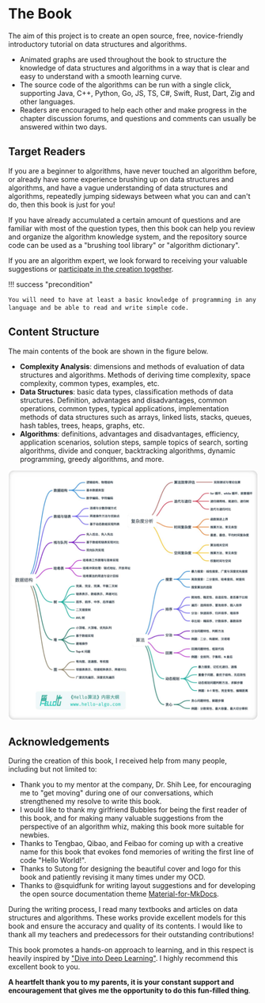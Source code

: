 # The Book

The aim of this project is to create an open source, free, novice-friendly introductory tutorial on data structures and algorithms.

- Animated graphs are used throughout the book to structure the knowledge of data structures and algorithms in a way that is clear and easy to understand with a smooth learning curve.
- The source code of the algorithms can be run with a single click, supporting Java, C++, Python, Go, JS, TS, C#, Swift, Rust, Dart, Zig and other languages.
- Readers are encouraged to help each other and make progress in the chapter discussion forums, and questions and comments can usually be answered within two days.

## Target Readers

If you are a beginner to algorithms, have never touched an algorithm before, or already have some experience brushing up on data structures and algorithms, and have a vague understanding of data structures and algorithms, repeatedly jumping sideways between what you can and can't do, then this book is just for you!

If you have already accumulated a certain amount of questions and are familiar with most of the question types, then this book can help you review and organize the algorithm knowledge system, and the repository source code can be used as a "brushing tool library" or "algorithm dictionary".

If you are an algorithm expert, we look forward to receiving your valuable suggestions or [participate in the creation together](https://www.hello-algo.com/chapter_appendix/contribution/).

!!! success "precondition"

    You will need to have at least a basic knowledge of programming in any language and be able to read and write simple code.

## Content Structure

The main contents of the book are shown in the figure below.

- **Complexity Analysis**: dimensions and methods of evaluation of data structures and algorithms. Methods of deriving time complexity, space complexity, common types, examples, etc.
- **Data Structures**: basic data types, classification methods of data structures. Definition, advantages and disadvantages, common operations, common types, typical applications, implementation methods of data structures such as arrays, linked lists, stacks, queues, hash tables, trees, heaps, graphs, etc.
- **Algorithms**: definitions, advantages and disadvantages, efficiency, application scenarios, solution steps, sample topics of search, sorting algorithms, divide and conquer, backtracking algorithms, dynamic programming, greedy algorithms, and more.

![Hello Algo content structure](about_the_book.assets/hello_algo_mindmap.jpg)

## Acknowledgements

During the creation of this book, I received help from many people, including but not limited to:

- Thank you to my mentor at the company, Dr. Shih Lee, for encouraging me to "get moving" during one of our conversations, which strengthened my resolve to write this book.
- I would like to thank my girlfriend Bubbles for being the first reader of this book, and for making many valuable suggestions from the perspective of an algorithm whiz, making this book more suitable for newbies.
- Thanks to Tengbao, Qibao, and Feibao for coming up with a creative name for this book that evokes fond memories of writing the first line of code "Hello World!".
- Thanks to Sutong for designing the beautiful cover and logo for this book and patiently revising it many times under my OCD.
- Thanks to @squidfunk for writing layout suggestions and for developing the open source documentation theme [Material-for-MkDocs](https://github.com/squidfunk/mkdocs-material/tree/master).

During the writing process, I read many textbooks and articles on data structures and algorithms. These works provide excellent models for this book and ensure the accuracy and quality of its contents. I would like to thank all my teachers and predecessors for their outstanding contributions!

This book promotes a hands-on approach to learning, and in this respect is heavily inspired by ["Dive into Deep Learning"](https://github.com/d2l-ai/d2l-zh). I highly recommend this excellent book to you.

**A heartfelt thank you to my parents, it is your constant support and encouragement that gives me the opportunity to do this fun-filled thing**.
